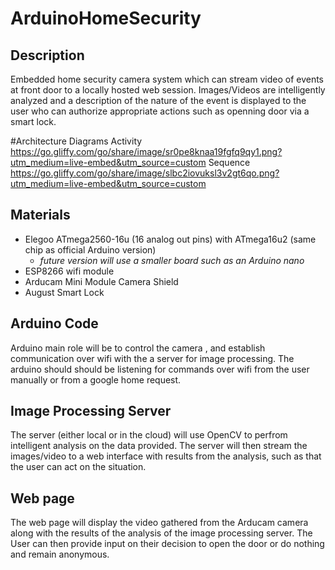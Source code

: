 # ArduinoHomeSecurity


## Description
Embedded home security camera system which can stream video of events at front door to a locally hosted web session. Images/Videos are intelligently analyzed and a description of the nature of the event is displayed to the user who can authorize appropriate actions such as openning door via a smart lock. 

#Architecture Diagrams 
Activity https://go.gliffy.com/go/share/image/sr0pe8knaa19fgfq9qy1.png?utm_medium=live-embed&utm_source=custom
Sequence https://go.gliffy.com/go/share/image/slbc2iovuksl3v2gt6qo.png?utm_medium=live-embed&utm_source=custom



## Materials 

* Elegoo ATmega2560-16u (16 analog out pins) with ATmega16u2 (same chip as official Arduino version)
  * *future version will use a smaller board such as an Arduino nano*
* ESP8266 wifi module 
* Arducam Mini Module Camera Shield
* August Smart Lock


## Arduino Code 
Arduino main role will be to control the camera , and establish communication over wifi with the a server for image processing.  The arduino should should be listening for commands over wifi from the user manually or from a google home request.

## Image Processing Server
The server (either local or in the cloud) will use OpenCV to perfrom intelligent analysis on the data provided. The server will then stream the images/video to a web interface with results from the analysis, such as that the user can act on the situation. 

## Web page 
The web page will display the video gathered from the Arducam camera along with the results of the analysis of the image processing server. The User can then provide input on their decision to open the door or do nothing and remain anonymous. 







